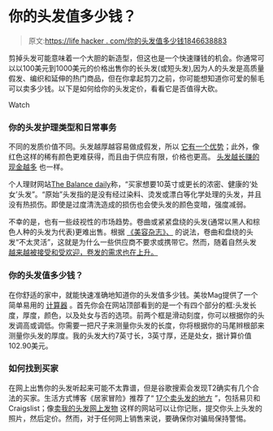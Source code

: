 # 你的头发值多少钱？

> 原文:[https://life hacker . com/你的头发值多少钱1846638883](https://lifehacker.com/how-much-money-is-your-hair-worth-1846638883)

剪掉头发可能意味着一个大胆的新造型，但这也是一个快速赚钱的机会。你通常可以以100美元到1000美元的价格出售你的长头发(或短头发),因为人的头发是高质量假发、编织和延伸的热门商品，但在你拿起剪刀之前，你可能想知道你可爱的鬃毛可以卖多少钱。以下是如何给你的头发定价，看看它是否值得大砍。

Watch

### 你的头发护理类型和日常事务

不同的发质价值不同。头发越厚越容易做成假发，所以 [它有一个优势](https://wahadventures.com/sell-hair-for-cash/)；此外，像红色这样的稀有颜色更难获得，而且由于供应有限，价格也更高。 [头发越长赚的现金越多](https://www.savethestudent.org/make-money/7-things-no-one-tells-you-about-selling-your-hair.html) 也一样。

个人理财网站[The Balance daily](https://www.thebalanceeveryday.com/how-to-sell-your-hair-for-cash-1388967#:~:text=What%20are%20Hair%20Buyers%20Looking,if%20you%20smoke%20or%20drink.)称，“买家想要10英寸或更长的浓密、健康的‘处女’头发”。“原始”头发指的是没有经过染料、烫发或漂白等化学处理的头发，并且没有热损伤。即使是过度清洗造成的损伤也会使头发的颜色变暗，强度减弱。

不幸的是，也有一些歧视性的市场趋势。卷曲或紧紧盘绕的头发(通常以黑人和棕色人种的头发为代表)更难出售。根据 [《美容杂志》、](https://beautymag.com/hair-price-calculator/) 的说法，卷曲和盘绕的头发“不太灵活”，这就是为什么一些供应商不要求或携带它。然而，随着自然头发 [越来越被接受和受欢迎，卷发的需求也在上升。](https://www.businessoffashion.com/articles/beauty/freddie-harrel-radwan-hair-extensions-wigs)

### 你的头发值多少钱？

在你舒适的家中，就能快速准确地知道你的头发值多少钱。美妆Mag提供了一个简单易用的 [计算器](https://beautymag.com/hair-price-calculator/) 。首先你会在网站顶部看到的是一个有四个部分的框:头发长度，厚度，颜色，以及处女与否的选项。前两个框是滑动刻度，你可以根据你的头发调高或调低。你需要一把尺子来测量你头发的长度，你将根据你的马尾辫根部来测量你头发的厚度。我的头发大约7英寸长，3英寸厚，还是处女，据计算价值102.90美元。

### 如何找到买家

在网上出售你的头发听起来可能不太靠谱，但是谷歌搜索会发现T2确实有几个合法的买家。生活方式博客《居家冒险》推荐了“ [17个卖头发的地方](https://wahadventures.com/sell-hair-for-cash/) ”，包括易贝和Craigslist；像[卖我的头发](http://justsellmyhair.com/)[网上发物](https://onlinehairaffair.com/) 这样的网站可以让你记账，提交你头上头发的照片，然后定价。然而，对于任何网上销售来说，要确保你对骗局保持警惕。